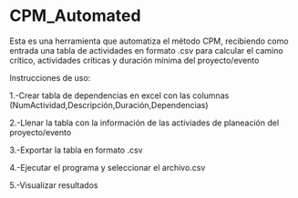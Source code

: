 # CPM_Automated
Esta es una herramienta que automatiza el método CPM, recibiendo como entrada una tabla de actividades en formato .csv para calcular el camino crítico, actividades críticas y duración mínima del proyecto/evento

Instrucciones de uso:

1.-Crear tabla de dependencias en excel con las columnas (NumActividad,Descripción,Duración,Dependencias)

2.-Llenar la tabla con la información de las activiades de planeación del proyecto/evento

3.-Exportar la tabla en formato .csv

4.-Ejecutar el programa y seleccionar el archivo.csv

5.-Visualizar resultados
